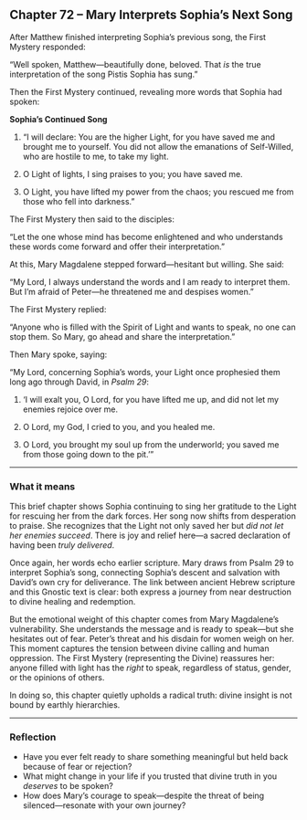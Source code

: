 ## Chapter 72 – Mary Interprets Sophia’s Next Song

After Matthew finished interpreting Sophia’s previous song, the First Mystery responded:

“Well spoken, Matthew—beautifully done, beloved. That *is* the true interpretation of the song Pistis Sophia has sung.”

Then the First Mystery continued, revealing more words that Sophia had spoken:

**Sophia’s Continued Song**

1. “I will declare: You are the higher Light, for you have saved me and brought me to yourself. You did not allow the emanations of Self-Willed, who are hostile to me, to take my light.

2. O Light of lights, I sing praises to you; you have saved me.  
3. O Light, you have lifted my power from the chaos; you rescued me from those who fell into darkness.”

The First Mystery then said to the disciples:

“Let the one whose mind has become enlightened and who understands these words come forward and offer their interpretation.”

At this, Mary Magdalene stepped forward—hesitant but willing. She said:

“My Lord, I always understand the words and I am ready to interpret them. But I’m afraid of Peter—he threatened me and despises women.”

The First Mystery replied:

“Anyone who is filled with the Spirit of Light and wants to speak, no one can stop them. So Mary, go ahead and share the interpretation.”

Then Mary spoke, saying:

“My Lord, concerning Sophia’s words, your Light once prophesied them long ago through David, in *Psalm 29*:

1. ‘I will exalt you, O Lord, for you have lifted me up, and did not let my enemies rejoice over me.

2. O Lord, my God, I cried to you, and you healed me.  

3. O Lord, you brought my soul up from the underworld; you saved me from those going down to the pit.’”

---

### What it means

This brief chapter shows Sophia continuing to sing her gratitude to the Light for rescuing her from the dark forces. Her song now shifts from desperation to praise. She recognizes that the Light not only saved her but *did not let her enemies succeed*. There is joy and relief here—a sacred declaration of having been *truly delivered*.

Once again, her words echo earlier scripture. Mary draws from Psalm 29 to interpret Sophia’s song, connecting Sophia’s descent and salvation with David’s own cry for deliverance. The link between ancient Hebrew scripture and this Gnostic text is clear: both express a journey from near destruction to divine healing and redemption.

But the emotional weight of this chapter comes from Mary Magdalene’s vulnerability. She understands the message and is ready to speak—but she hesitates out of fear. Peter’s threat and his disdain for women weigh on her. This moment captures the tension between divine calling and human oppression. The First Mystery (representing the Divine) reassures her: anyone filled with light has the *right* to speak, regardless of status, gender, or the opinions of others.

In doing so, this chapter quietly upholds a radical truth: divine insight is not bound by earthly hierarchies.

---

### Reflection

* Have you ever felt ready to share something meaningful but held back because of fear or rejection?
* What might change in your life if you trusted that divine truth in you *deserves* to be spoken?
* How does Mary’s courage to speak—despite the threat of being silenced—resonate with your own journey?
